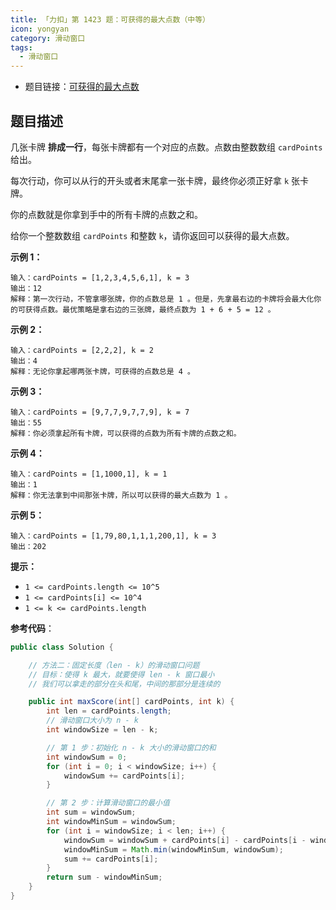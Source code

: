 ```yaml
---
title: 「力扣」第 1423 题：可获得的最大点数（中等）
icon: yongyan
category: 滑动窗口
tags:
  - 滑动窗口
---
```


- 题目链接：[可获得的最大点数](https://leetcode-cn.com/problems/maximum-points-you-can-obtain-from-cards/)

## 题目描述

几张卡牌 **排成一行**，每张卡牌都有一个对应的点数。点数由整数数组 `cardPoints` 给出。

每次行动，你可以从行的开头或者末尾拿一张卡牌，最终你必须正好拿 `k` 张卡牌。

你的点数就是你拿到手中的所有卡牌的点数之和。

给你一个整数数组 `cardPoints` 和整数 `k`，请你返回可以获得的最大点数。

**示例 1：**

```
输入：cardPoints = [1,2,3,4,5,6,1], k = 3
输出：12
解释：第一次行动，不管拿哪张牌，你的点数总是 1 。但是，先拿最右边的卡牌将会最大化你的可获得点数。最优策略是拿右边的三张牌，最终点数为 1 + 6 + 5 = 12 。
```

**示例 2：**

```
输入：cardPoints = [2,2,2], k = 2
输出：4
解释：无论你拿起哪两张卡牌，可获得的点数总是 4 。
```

**示例 3：**

```
输入：cardPoints = [9,7,7,9,7,7,9], k = 7
输出：55
解释：你必须拿起所有卡牌，可以获得的点数为所有卡牌的点数之和。
```

**示例 4：**

```
输入：cardPoints = [1,1000,1], k = 1
输出：1
解释：你无法拿到中间那张卡牌，所以可以获得的最大点数为 1 。
```

**示例 5：**

```
输入：cardPoints = [1,79,80,1,1,1,200,1], k = 3
输出：202
```

**提示：**

- `1 <= cardPoints.length <= 10^5`
- `1 <= cardPoints[i] <= 10^4`
- `1 <= k <= cardPoints.length`

**参考代码**：

```java
public class Solution {

    // 方法二：固定长度（len - k）的滑动窗口问题
    // 目标：使得 k 最大，就要使得 len - k 窗口最小
    // 我们可以拿走的部分在头和尾，中间的那部分是连续的

    public int maxScore(int[] cardPoints, int k) {
        int len = cardPoints.length;
        // 滑动窗口大小为 n - k
        int windowSize = len - k;

        // 第 1 步：初始化 n - k 大小的滑动窗口的和
        int windowSum = 0;
        for (int i = 0; i < windowSize; i++) {
            windowSum += cardPoints[i];
        }

        // 第 2 步：计算滑动窗口的最小值
        int sum = windowSum;
        int windowMinSum = windowSum;
        for (int i = windowSize; i < len; i++) {
            windowSum = windowSum + cardPoints[i] - cardPoints[i - windowSize];
            windowMinSum = Math.min(windowMinSum, windowSum);
            sum += cardPoints[i];
        }
        return sum - windowMinSum;
    }
}
```
